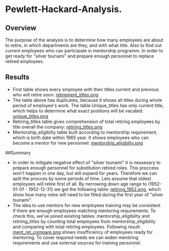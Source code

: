 # Pewlett-Hackard-Analysis.

## Overview
The purpose of the analysis is to determine how many employees are about to retire, in which departments are they, and with what title. Also to find out current employees who can participate in mentorship programm. In order to get ready for "silver tsunami" and prepare enough personnel to replace retired employees.

## Results
- First table shows every employee with their titles current and previous who will retire soon: [retirement_titles.png](https://github.com/andgerashchenko/Pewlett-Hackard-Analysis./blob/93debd2d7d1efaf2ee6aacc30ca7a5c87ea3432c/Resources/retirement_titles.png)  
- The table above has duplicates, because it shows all titles during whole period of employee's work. The table Unique_titles has only current title, which helps to determine what exact positions will be vacated: [unique_titles.png](https://github.com/andgerashchenko/Pewlett-Hackard-Analysis./blob/93debd2d7d1efaf2ee6aacc30ca7a5c87ea3432c/Resources/unique_titles.png)
- Retiring_titles table gives comprehension of total retiring employees by title overall the company: [retiring_titles.png](https://github.com/andgerashchenko/Pewlett-Hackard-Analysis./blob/93debd2d7d1efaf2ee6aacc30ca7a5c87ea3432c/Resources/retiring_titles.png)
- Mentorship_eligibilty table built according to mentorship requirement, which is birth date within 1965 year. It shows employees who can become a mentor for new personnel: [mentorship_eligibilty.png](https://github.com/andgerashchenko/Pewlett-Hackard-Analysis./blob/93debd2d7d1efaf2ee6aacc30ca7a5c87ea3432c/Resources/mentorship_eligibilty.png)

##Summary
- In order to mitigate negative effect of "silver tsunami" it is nessesary to prepare enough personnel for substitution retired roles. This proccess won't happen in one day, but will expand for years. Therefore we can split the procces by some periods of time. Lets assume that oldest employees will retire first of all. By nerrowing down age range to (1952-01-01 - 1952-12-31) we got the following table: [retiring_1952.png](https://github.com/andgerashchenko/Pewlett-Hackard-Analysis./blob/72e7b18466e61719a8c42904b8912d94b9ca77fa/Resources/retiring_1952.png), which show how many roles will need to be filled during the first year of "silver tsunami".
- The idea to use mentors for new employees training may be consistent if there are enough employees matching mentoring requirements. To check this, we've joined existing tables: mentorship_eligibility and retiring_titles by counting total employees from mentorship_eligibility and comparing with total retiring employees. Following result: [ment_ret_compare.png](https://github.com/andgerashchenko/Pewlett-Hackard-Analysis./blob/72e7b18466e61719a8c42904b8912d94b9ca77fa/Resources/ment_ret_compare.png) shows insufficiency of employees ready for mentoring. To cover required needs we can widen mentiring requirements and use external sources for training personnel.
